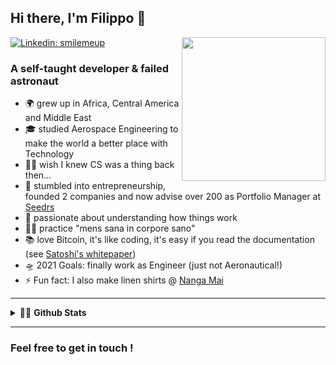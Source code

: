 ## Hi there, I'm Filippo 👋
<img align='right' src="https://media.giphy.com/media/wET3URacPVM9G/giphy.gif" width="230">

[![Linkedin: smilemeup](https://img.shields.io/badge/-smilemeup-blue?style=flat-square&logo=Linkedin&logoColor=white&link=https://www.linkedin.com/in/thaianebraga/)][Linkedin]


### A self-taught developer & failed astronaut

- 🌍 grew up in Africa, Central America and Middle East
- 🎓 studied Aerospace Engineering to make the world a better place with Technology 
- 🤦‍♂️ wish I knew CS was a thing back then...
- 🌱 stumbled into entrepreneurship, founded 2 companies and now advise over 200 as Portfolio Manager at [Seedrs][Seedrs]
- 🧠 passionate about understanding how things work 
- 🤸🏻 practice "mens sana in corpore sano"
- 📚 love Bitcoin, it's like coding, it's easy if you read the documentation (see [Satoshi's whitepaper][satoshi])
- 🛸 2021 Goals: finally work as Engineer (just not Aeronautical!)
- ⚡ Fun fact: I also make linen shirts @ [Nanga Mai][NangaMai]

---

<details>
  <summary>🧑‍🚀 <strong>Github Stats</strong></summary>

  <img align="left" alt="filippomassarelli Github Stats" src="https://github-readme-stats.vercel.app/api?username=filippomassarelli&show_icons=true&hide_border=true&count_private=true&hide=stars,issues" />

</details>

---

### Feel free to get in touch !

[Linkedin]: https://www.linkedin.com/in/smilemeup/
[GitHub]: https://github.com/filippomassarelli
[Seedrs]: https://seedrs.com/
[NangaMai]: https://www.nanga-mai.com/
[satoshi]: https://bitcoin.org/bitcoin.pdf/
